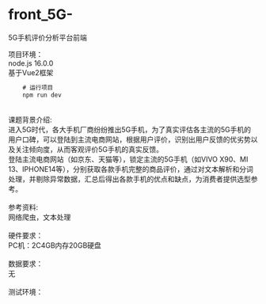 # front_5G-
5G手机评价分析平台前端

项目环境：
<br>
node.js 16.0.0
<br>
基于Vue2框架
<br>

```javascript
    # 运行项目
    npm run dev
```

<br>
课题背景介绍:<br>
进入5G时代，各大手机厂商纷纷推出5G手机，为了真实评估各主流的5G手机的用户口碑，可以登陆到主流电商网站，根据用户评价，识别出用户反馈的优劣势以及关注倾向度，从而客观评价5G手机的真实反馈。<br>
登陆主流电商网站（如京东、天猫等），锁定主流的5G手机（如VIVO X90、MI 13、IPHONE14等），分别获取各款手机完整的商品评价，通过对文本解析和分词处理，并剔除异常数据，汇总后得出各款手机的优点和缺点，为消费者提供选型参考。

<br>
<br>
参考资料: 
<br>
网络爬虫，文本处理
<br>
<br>
硬件要求：
<br>
PC机：2C4GB内存20GB硬盘
<br>
<br>
数据要求：
<br>
无
<br>
<br>
测试环境：
